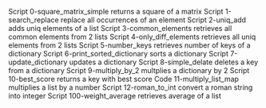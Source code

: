 Script 0-square_matrix_simple returns a square of a matrix
Script 1-search_replace replace all occurrences of an element
Script 2-uniq_add adds uniq elements of a list
Script 3-common_elements retrieves all common elements from 2 lists
Script 4-only_diff_elements retrieves all uniq elements from 2 lists
Script 5-number_keys retrieves number of keys of a dictionary
Script 6-print_sorted_dictionary sorts a dictionary
Script 7-update_dictionary updates a dictionary
Script 8-simple_delate deletes a key from a dictionary
Script 9-multiply_by_2 multplies a dictionary by 2
Script 10-best_score returns a key with best score
Code 11-multiply_list_map multiplies a list by a number
Script 12-roman_to_int convert a roman string into integer
Script 100-weight_average retrieves average of a list
